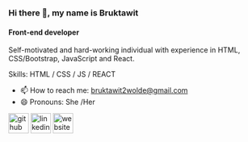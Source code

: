 ### Hi there 👋, my name is Bruktawit
#### Front-end developer
Self-motivated and hard-working individual with experience in HTML, CSS/Bootstrap, JavaScript and React.

Skills:    HTML / CSS / JS / REACT


- 📫 How to reach me: bruktawit2wolde@gmail.com 
- 😄 Pronouns: She /Her


[<img src='https://cdn.jsdelivr.net/npm/simple-icons@3.0.1/icons/github.svg' alt='github' height='40'>](https://github.com/https://github.com/TechIsMe)  [<img src='https://cdn.jsdelivr.net/npm/simple-icons@3.0.1/icons/linkedin.svg' alt='linkedin' height='40'>](https://www.linkedin.com/in/https://www.linkedin.com/in/bruktawit-wolde-588131219//)  [<img src='https://cdn.jsdelivr.net/npm/simple-icons@3.0.1/icons/icloud.svg' alt='website' height='40'>](https://portfolio-eca6d.web.app/New-personal)  

